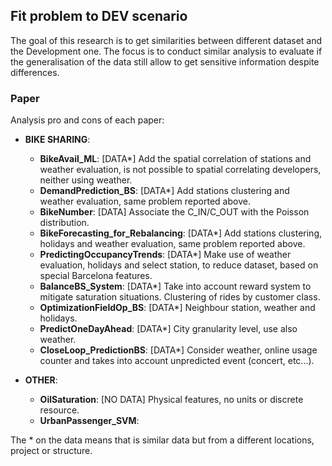 ## Fit problem to DEV scenario
The goal of this research is to get similarities between different dataset and the Development one. The focus is to conduct similar analysis to evaluate if the generalisation of the data still allow to get sensitive information despite differences.

### Paper
Analysis pro and cons of each paper:
  * **BIKE SHARING**:
    * **BikeAvail_ML**: [DATA*] Add the spatial correlation of stations and weather evaluation, is not possible to spatial correlating developers, neither using weather.
    * **DemandPrediction_BS**: [DATA*] Add stations clustering and weather evaluation, same problem reported above.
    * **BikeNumber**: [DATA] Associate the C_IN/C_OUT with the Poisson distribution.
    * **BikeForecasting_for_Rebalancing**: [DATA*] Add stations clustering, holidays and weather evaluation, same problem reported above.
    * **PredictingOccupancyTrends**: [DATA*] Make use of weather evaluation, holidays and select station, to reduce dataset, based on special Barcelona features.
    * **BalanceBS_System**: [DATA*] Take into account reward system to mitigate saturation situations. Clustering of rides by customer class.
    * **OptimizationFieldOp_BS**: [DATA*] Neighbour station, weather and holidays.
    * **PredictOneDayAhead**: [DATA*] City granularity level, use also weather.
    * **CloseLoop_PredictionBS**: [DATA*] Consider weather, online usage counter and takes into account unpredicted event (concert, etc...).


  * **OTHER**:
    * **OilSaturation**: [NO DATA] Physical features, no units or discrete resource.
    * **UrbanPassenger_SVM**: 


The * on the data means that is similar data but from a different locations, project or structure.
